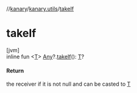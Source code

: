 //[kanary](../../index.md)/[kanary.utils](index.md)/[takeIf](take-if.md)

# takeIf

[jvm]\
inline fun &lt;[T](take-if.md)&gt; [Any](https://kotlinlang.org/api/latest/jvm/stdlib/kotlin/-any/index.html)?.[takeIf](take-if.md)(): [T](take-if.md)?

#### Return

the receiver if it is not null and can be casted to [T](take-if.md)
